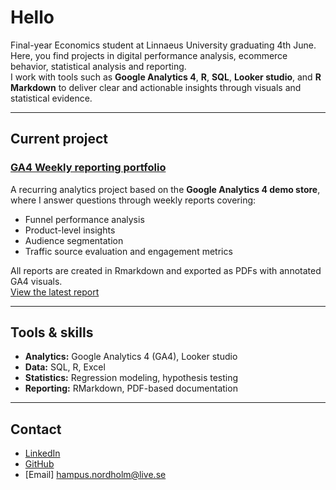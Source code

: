 # Hello

Final-year Economics student at Linnaeus University graduating 4th June. Here, you find projects in digital performance analysis, ecommerce behavior, statistical analysis and reporting.  
I work with tools such as **Google Analytics 4**, **R**, **SQL**, **Looker studio**, and **R Markdown** to deliver clear and actionable insights through visuals and statistical evidence.

---

## Current project

### [GA4 Weekly reporting portfolio](https://github.com/HNordholm/weekly-GA4-reporting-)

A recurring analytics project based on the **Google Analytics 4 demo store**, where I answer questions through weekly reports covering:

- Funnel performance analysis  
- Product-level insights  
- Audience segmentation 
- Traffic source evaluation and engagement metrics

All reports are created in Rmarkdown and exported as PDFs with annotated GA4 visuals.  
 [View the latest report](https://github.com/HNordholm/weekly-GA4-reporting-/blob/main/Week19/w19report.pdf)

---

##  Tools & skills

- **Analytics:** Google Analytics 4 (GA4), Looker studio   
- **Data:** SQL, R, Excel  
- **Statistics:** Regression modeling, hypothesis testing  
- **Reporting:** RMarkdown, PDF-based documentation  

---

## Contact 

- [LinkedIn](https://www.linkedin.com/in/YOUR-LINK-HERE)
- [GitHub](https://github.com/HNordholm)
- [Email] hampus.nordholm@live.se
